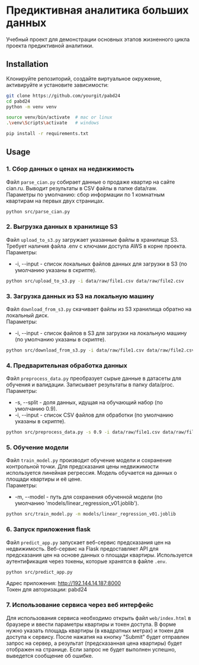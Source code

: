 # Предиктивная аналитика больших данных

Учебный проект для демонстрации основных этапов жизненного цикла проекта предиктивной аналитики.  

## Installation 

Клонируйте репозиторий, создайте виртуальное окружение, активируйте и установите зависимости:  

```sh
git clone https://github.com/yourgit/pabd24
cd pabd24
python -m venv venv

source venv/bin/activate  # mac or linux
.\venv\Scripts\activate   # windows

pip install -r requirements.txt
```

## Usage

### 1. Сбор данных о ценах на недвижимость

Файл `parse_cian.py` собирает данные о продаже квартир на сайте cian.ru. Выводит результаты в CSV файлы в папке data/raw.  
Параметры по умолчанию: сбор информации по 1 комнатным квартирам на первых двух страницах.
```bash
python src/parse_cian.py
```

### 2. Выгрузка данных в хранилище S3

Файл `upload_to_s3.py` загружает указанные файлы в хранилище S3. Требует наличия файла .env с ключами доступа AWS в корне проекта.  
Параметры:
- -i, --input - список локальных файлов данных для загрузки в S3 (по умолчанию указаны в скрипте).
```bash
python src/upload_to_s3.py -i data/raw/file1.csv data/raw/file2.csv
```

### 3. Загрузка данных из S3 на локальную машину

Файл `download_from_s3.py` скачивает файлы из S3 хранилища обратно на локальный диск.  
Параметры:
- -i, --input - список файлов в S3 для загрузки на локальную машину (по умолчанию указаны в скрипте).
```bash
python src/download_from_s3.py -i data/raw/file1.csv data/raw/file2.csv
```

### 4. Предварительная обработка данных

Файл `preprocess_data.py` преобразует сырые данные в датасеты для обучения и валидации. Записывает результаты в папку data/proc.  
Параметры:
- -s, --split - доля данных, идущая на обучающий набор (по умолчанию 0.9).
- -i, --input - список CSV файлов для обработки (по умолчанию указаны в скрипте).
```bash
python src/preprocess_data.py -s 0.9 -i data/raw/file1.csv data/raw/file2.csv
```

### 5. Обучение модели 

Файл `train_model.py` производит обучение модели и сохранение контрольной точки. Для предсказания цены недвижимости используется линейная регрессия. Модель обучается на данных о площади квартиры и её цене.  
Параметры:
- -m, --model - путь для сохранения обученной модели (по умолчанию 'models/linear_regression_v01.joblib').
```bash
python src/train_model.py -m models/linear_regression_v01.joblib
```

### 6. Запуск приложения flask 

Файл `predict_app.py` запускает веб-сервис предсказания цен на недвижимость. Веб-сервис на Flask предоставляет API для предсказания цен на основе данных о площади квартиры. Используется аутентификация через токены, которые хранятся в файле `.env`.
```bash
python src/predict_app.py
```
Адрес приложения: http://192.144.14.187:8000  
Токен для авторизации: pabd24

### 7. Использование сервиса через веб интерфейс

Для использования сервиса необходимо открыть файл `web/index.html` в браузере и ввести параметры квартиры и токен доступа. В форме нужно указать площадь квартиры (в квадратных метрах) и токен для доступа к сервису. После нажатия на кнопку "Submit" будет отправлен запрос на сервер, а результат (предсказанная цена квартиры) будет отображен на странице. Если запрос не будет выполнен успешно, выведется сообщение об ошибке.